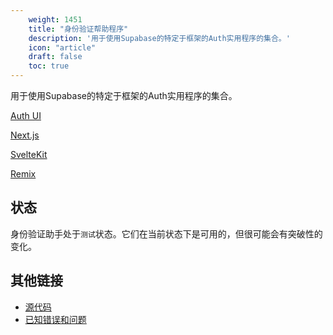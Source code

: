 ```yaml
---
    weight: 1451
    title: "身份验证帮助程序"
    description: '用于使用Supabase的特定于框架的Auth实用程序的集合。'
    icon: "article"
    draft: false
    toc: true
---
```


用于使用Supabase的特定于框架的Auth实用程序的集合。


<div class="row flex-xl-wrap pb-4">

<div id="list-item" class="col-md-4 col-12 py-2">
  <a class="text-decoration-none text-reset" href="/docs/app/auth/auth-helpers/auth-ui">
  <div class="card h-100 features feature-full-bg rounded p-4 position-relative overflow-hidden border-1">
      <!-- <span class="h1 icon-color">
        <i class="material-icons align-middle">highlight</i>
      </span> -->
      <div class="card-body p-0 content">
        <p class="fs-5  card-title mb-1">Auth UI</p>
      </div>
    </div>
  </a>
</div>

<div id="list-item" class="col-md-4 col-12 py-2">
  <a class="text-decoration-none text-reset" href="/docs/app/auth/auth-helpers/nextjs">
  <div class="card h-100 features feature-full-bg rounded p-4 position-relative overflow-hidden border-1">
      <!-- <span class="h1 icon-color">
        <i class="material-icons align-middle">highlight</i>
      </span> -->
      <div class="card-body p-0 content">
        <p class="fs-5  card-title mb-1">Next.js</p>
      </div>
    </div>
  </a>
</div>

<div id="list-item" class="col-md-4 col-12 py-2">
  <a class="text-decoration-none text-reset" href="/docs/app/auth/auth-helpers/sveltekit">
  <div class="card h-100 features feature-full-bg rounded p-4 position-relative overflow-hidden border-1">
      <!-- <span class="h1 icon-color">
        <i class="material-icons align-middle">highlight</i>
      </span> -->
      <div class="card-body p-0 content">
        <p class="fs-5  card-title mb-1">SvelteKit</p>
      </div>
    </div>
  </a>
</div>

<div id="list-item" class="col-md-4 col-12 py-2">
  <a class="text-decoration-none text-reset" href="/docs/app/auth/auth-helpers/remix">
  <div class="card h-100 features feature-full-bg rounded p-4 position-relative overflow-hidden border-1">
      <!-- <span class="h1 icon-color">
        <i class="material-icons align-middle">highlight</i>
      </span> -->
      <div class="card-body p-0 content">
        <p class="fs-5  card-title mb-1">Remix</p>
      </div>
    </div>
  </a>
</div>



</div>



## 状态

身份验证助手处于`测试`状态。它们在当前状态下是可用的，但很可能会有突破性的变化。

## 其他链接

- [源代码](https://github.com/supabase/auth-helpers)
- [已知错误和问题](https://github.com/supabase/auth-helpers/issues)


